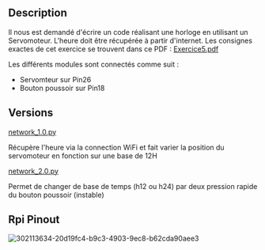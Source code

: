 ## Description
Il nous est demandé d'écrire un code réalisant une horloge en utilisant un Servomoteur. L'heure doit être récupérée à partir d'internet.
Les consignes exactes de cet exercice se trouvent dans ce PDF : [Exercice5.pdf](https://github.com/user-attachments/files/17396724/Exercice5.pdf)

Les différents modules sont connectés comme suit :
- Servomteur sur Pin26
- Bouton poussoir sur Pin18

## Versions
[network_1.0.py](https://github.com/hepl-Heusdain/smartcities/blob/main/network/network_1.0.py)

Récupère l'heure via la connection WiFi et fait varier la position du servomoteur en fonction sur une base de 12H

[network_2.0.py](https://github.com/hepl-Heusdain/smartcities/blob/main/network/network_2.0.py)

Permet de changer de base de temps (h12 ou h24) par deux pression rapide du bouton poussoir (instable)

## Rpi Pinout
![302113634-20d19fc4-b9c3-4903-9ec8-b62cda90aee3](https://github.com/user-attachments/assets/a88ab59c-e48d-4154-8099-57b1d01e0204)

